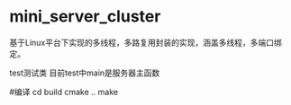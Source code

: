 # mini_server_cluster

基于Linux平台下实现的多线程，多路复用封装的实现，涵盖多线程，多端口绑定。

test测试类 目前test中main是服务器主函数

#编译
cd build 
cmake ..
make
